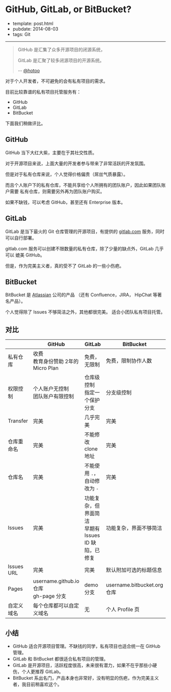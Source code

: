 
# GitHub, GitLab, or BitBucket?

- template: post.html
- pubdate: 2014-08-03
- tags: Git

----

> GitHub 是汇集了众多开源项目的闭源系统，
>
> GitLab 是汇聚了较多闭源项目的开源系统。
>
> -- [@hotoo](https://twitter.com/hotoo/status/417483811212238848)


对于个人开发者，不可避免的会有私有项目的需求。

目前比较靠谱的私有项目托管服务有：

* GitHub
* GitLab
* BitBucket

下面我们稍做评比。

<!--more-->

## GitHub

GitHub 当下大红大紫，主要在于其社交性质。

对于开源项目来说，上面大量的开发者参与带来了非常活跃的开发氛围。

但是对于私有仓库来说，个人觉得价格偏贵（屌丝气质暴露）。

而且个人账户下的私有仓库，不能共享给个人所拥有的团队账户，因此如果团队账户需要
私有仓库，则需要另外再为团队账户购买。

如果不缺钱，可以考虑 GitHub，甚至还有 Enterprise 版本。


## GitLab

GitLab 是当下最火的 Git 仓库管理的开源项目，有提供的 [gitlab.com](https://gitlab.com/)
服务，同时可以自行部署。

gitlab.com 服务可以创建不限数量的私有仓库，除了少量的缺点外，GitLab 几乎可以
媲美 GitHub。

但是，作为完美主义者，真的受不了 GitLab 的一些小伤疤。


## BitBucket

BitBucket 是 [Atlassian](https://www.atlassian.com/) 公司的产品
（还有 Confluence，JIRA， HipChat 等著名产品）。

个人觉得除了 Issues 不够简洁之外，其他都很完美。
适合小团队私有项目托管。

## 对比

|            | GitHub                                   | GitLab                                                 | BitBucket                   |
|------------|------------------------------------------|--------------------------------------------------------|-----------------------------|
| 私有仓库   | 收费<br/>教育身份赞助 2年的 Micro Plan   | 免费，无限制                                           | 免费，限制协作人数          |
| 权限控制   | 个人账户无控制<br/>团队账户有限控制      | 仓库级控制<br/>指定一个保护分支                        | 分支级控制                  |
| Transfer   | 完美                                     | 几乎完美                                               | 完美                        |
| 仓库重命名 | 完美                                     | 不能修改 clone 地址                                    | 完美                        |
| 仓库名     | 完美                                     | 不能使用 `.`，自动修改为 `-`                           | 完美                        |
| Issues     | 完美                                     | 功能复杂，但界面简洁<br/>早期有 Issues ID 缺陷，已修复 | 功能复杂，界面不够简洁      |
| Issues URL | 完美                                     | 完美                                                   | 默认附加可选的标题信息      |
| Pages      | username.github.io 仓库<br/>gh-page 分支 | demo 分支                                              | username.bitbucket.org 仓库 |
| 自定义域名 | 每个仓库都可以自定义域名                 | 无                                                     | 个人 Profile 页             |

## 小结

* GitHub 适合开源项目管理。不缺钱的同学，私有项目也适合统一在 GitHub 管理。
* GitLab 和 BitBucket 都很适合私有项目的管理。
* GitLab 是开源项目，活跃程度很高，未来很有潜力，如果不在乎那些小硬伤，个人更推荐 GitLab。
* BitBucket 系出名门，产品本身也非常好，没有明显的伤疤，作为完美主义者，我目前稍喜欢这个。
